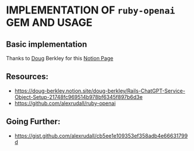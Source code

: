 # IMPLEMENTATION OF ```ruby-openai``` GEM AND USAGE

## Basic implementation
Thanks to [Doug](https://github.com/dmbf29) Berkley for this [Notion Page](https://doug-berkley.notion.site/doug-berkley/Rails-ChatGPT-Service-Object-Setup-21748fc969514b978bf6345f897b6d3e)


## Resources:
- https://doug-berkley.notion.site/doug-berkley/Rails-ChatGPT-Service-Object-Setup-21748fc969514b978bf6345f897b6d3e
- https://github.com/alexrudall/ruby-openai

## Going Further:
- https://gist.github.com/alexrudall/cb5ee1e109353ef358adb4e66631799d

